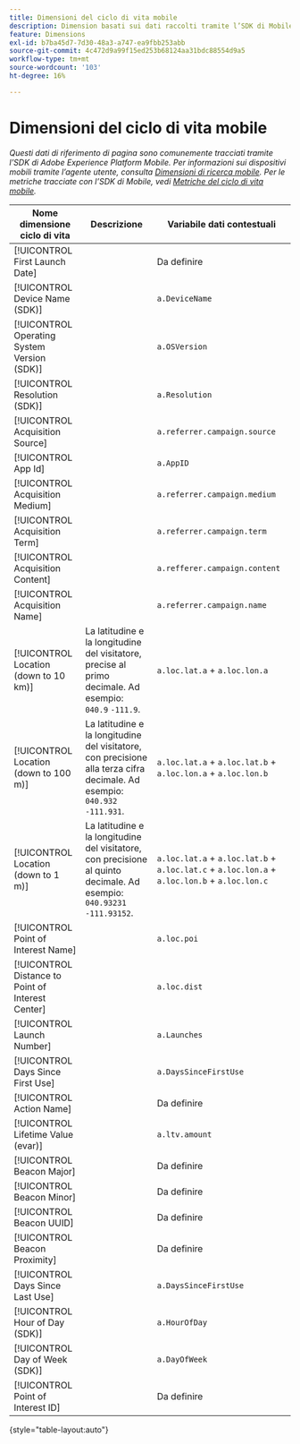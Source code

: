 ```yaml
---
title: Dimensioni del ciclo di vita mobile
description: Dimension basati sui dati raccolti tramite l’SDK di Mobile.
feature: Dimensions
exl-id: b7ba45d7-7d30-48a3-a747-ea9fbb253abb
source-git-commit: 4c472d9a99f15ed253b68124aa31bdc88554d9a5
workflow-type: tm+mt
source-wordcount: '103'
ht-degree: 16%

---
```


# Dimensioni del ciclo di vita mobile

*Questi dati di riferimento di pagina sono comunemente tracciati tramite l’SDK di Adobe Experience Platform Mobile. Per informazioni sui dispositivi mobili tramite l’agente utente, consulta [Dimensioni di ricerca mobile](mobile-dimensions.md). Per le metriche tracciate con l’SDK di Mobile, vedi [Metriche del ciclo di vita mobile](../metrics/lifecycle-metrics.md).*

| Nome dimensione ciclo di vita | Descrizione | Variabile dati contestuali |
| --- | --- | --- |
| [!UICONTROL First Launch Date] | | Da definire |
| [!UICONTROL Device Name (SDK)] | | `a.DeviceName` |
| [!UICONTROL Operating System Version (SDK)] | | `a.OSVersion` |
| [!UICONTROL Resolution (SDK)] | | `a.Resolution` |
| [!UICONTROL Acquisition Source] | | `a.referrer.campaign.source` |
| [!UICONTROL App Id] | | `a.AppID` |
| [!UICONTROL Acquisition Medium] | | `a.referrer.campaign.medium` |
| [!UICONTROL Acquisition Term] | | `a.referrer.campaign.term` |
| [!UICONTROL Acquisition Content] | | `a.refferer.campaign.content` |
| [!UICONTROL Acquisition Name] | | `a.referrer.campaign.name` |
| [!UICONTROL Location (down to 10 km)] | La latitudine e la longitudine del visitatore, precise al primo decimale. Ad esempio: `040.9` `-111.9`. | `a.loc.lat.a` + `a.loc.lon.a` |
| [!UICONTROL Location (down to 100 m)] | La latitudine e la longitudine del visitatore, con precisione alla terza cifra decimale. Ad esempio: `040.932` `-111.931`. | `a.loc.lat.a` + `a.loc.lat.b` + `a.loc.lon.a` + `a.loc.lon.b` |
| [!UICONTROL Location (down to 1 m)] | La latitudine e la longitudine del visitatore, con precisione al quinto decimale. Ad esempio: `040.93231` `-111.93152`. | `a.loc.lat.a` + `a.loc.lat.b` + `a.loc.lat.c` + `a.loc.lon.a` + `a.loc.lon.b` + `a.loc.lon.c` |
| [!UICONTROL Point of Interest Name] | | `a.loc.poi` |
| [!UICONTROL Distance to Point of Interest Center] | | `a.loc.dist` |
| [!UICONTROL Launch Number] | | `a.Launches` |
| [!UICONTROL Days Since First Use] | | `a.DaysSinceFirstUse` |
| [!UICONTROL Action Name] | | Da definire |
| [!UICONTROL Lifetime Value (evar)] | | `a.ltv.amount` |
| [!UICONTROL Beacon Major] | | Da definire |
| [!UICONTROL Beacon Minor] | | Da definire |
| [!UICONTROL Beacon UUID] | | Da definire |
| [!UICONTROL Beacon Proximity] | | Da definire |
| [!UICONTROL Days Since Last Use] | | `a.DaysSinceFirstUse` |
| [!UICONTROL Hour of Day (SDK)] | | `a.HourOfDay` |
| [!UICONTROL Day of Week (SDK)] | | `a.DayOfWeek` |
| [!UICONTROL Point of Interest ID] | | Da definire |

{style="table-layout:auto"}

<!-- Missing: Install Date -->
